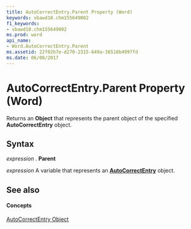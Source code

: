 ```yaml
---
title: AutoCorrectEntry.Parent Property (Word)
keywords: vbawd10.chm155649002
f1_keywords:
- vbawd10.chm155649002
ms.prod: word
api_name:
- Word.AutoCorrectEntry.Parent
ms.assetid: 22f02b7e-d270-2315-649a-36516b4997fd
ms.date: 06/08/2017
---
```



# AutoCorrectEntry.Parent Property (Word)

Returns an  **Object** that represents the parent object of the specified **AutoCorrectEntry** object.


## Syntax

 _expression_ . **Parent**

 _expression_ A variable that represents an **[AutoCorrectEntry](Word.AutoCorrectEntry.md)** object.


## See also


#### Concepts


[AutoCorrectEntry Object](Word.AutoCorrectEntry.md)

